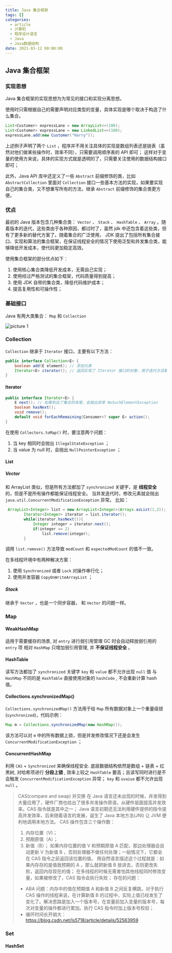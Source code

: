 ```yaml
---
title: Java 集合框架
tags: []
categories:
  - article
  - 计算机
  - 程序设计语言
  - Java
  - Java数据结构
date: 2021-03-12 00:00:00
---
```


## Java 集合框架

### 实现思想

Java 集合框架的实现思想为为常见的接口和实现分离思想。

使用时只需根据自己的需要声明对应类型的变量，具体实现是哪个取决于构造了什么集合。

```JAVA
List<Customer> expressLane = new ArrayList<>(100);
List<Customer> expressLane = new LinkedList<>(100);
expressLane.add(new Customer("Harry"));
```

上述例子声明了两个 `List` ，程序并不用关注具体的实现是数组列表还是链表（虽然对他们做某些操作时，效率不同），只需要调用顺序表的 API 即可；
这样对于变量的使用方来说，具体的实现方式就是透明的了，只需要关注使用的数据结构接口即可；

此外，Java API 库中还定义了一些 `Abstract` 前缀修饰的类，比如 `AbstractCollection` 里面对 `Collection` 接口一些基本方法的实现，如果要实现自己的集合类，又不想重写所有的方法，继承 `Abstract` 前缀修饰的集合类更方便。

### 优点

最初的 Java 版本包含几种集合类： `Vector` 、 `Stack` 、 `HashTable` 、 `Array` 。随着版本的迭代，这些类由于各种原因，都过时了，虽然 jdk 中还包含着这些类，但有了更多新的替代方案了。随着集合的广泛使用， JDK 提出了包括所有集合接口、实现和算法的集合框架，在保证线程安全的情况下使用泛型和并发集合类，能够降低开发成本，使代码更加稳定高效。

使用集合框架的部分优点如下：

1. 使用核心集合类降低开发成本，无需自己实现；
2. 使用经过严格测试的集合框架，代码质量得到提高；
3. 使用 JDK 自带的集合类，降低代码维护成本；
4. 提高复用性和可操作性；

### 基础接口

Java 有两大类集合： `Map` 和 `Collection`

![picture 1](../../../../../assets/%E7%A8%8B%E5%BA%8F%E8%AE%BE%E8%AE%A1%E8%AF%AD%E8%A8%80/Java/Java%E6%95%B0%E6%8D%AE%E7%BB%93%E6%9E%84/Java%20%E9%9B%86%E5%90%88%E7%B1%BB/bb5ba2d657eeccd52915b6ed133b9e2cf3b272af3ae070137218ddcc16bbba84.png)

### Collection

`Collection` 继承于 `Iterator` 接口，主要有以下方法：

```JAVA
public interface Collection<E> {
    boolean add(E element); // 添加元素
    Iterator<E> iterator(); // 返回实现了 Iterator 接口的对象，用于迭代方法集合中的元素
}
```

#### Iterator

```JAVA
public interface Iterator<E> {
    E next(); // 如果到达了集合的末尾，会抛出异常 NoSuchElementException
    boolean hasNext();
    void remove();
    default void forEachRemaining(Consumer<? super E> action();
}
```

在使用 `Collectors.toMap()` 时，要注意两个问题：

1. 当 key 相同时会抛出 `IllegalStateException` ；
2. 当 value 为 null 时，会抛出 `NullPointerException` ；

#### List

##### Vector

和 ArrayList 类似，但是所有方法都加了 `synchronized` 关键字，是 **线程安全** 的，但是不是所有操作都能保证线程安全。
当并发迭代时，修改元素就会抛出 `java.util.ConcurrentModificationException` 异常。
比如：

```JAVA
 ArrayList<Integer> list = new ArrayList<Integer>(Arrays.asList(1,2));
        Iterator<Integer> iterator = list.iterator();
        while(iterator.hasNext()){
            Integer integer = iterator.next();
            if(integer == 2)
                list.remove(integer);
        }
```

调用 `list.remove()` 方法导致 `modCount` 和 `expectedModCount` 的值不一致。

在多线程环境中有两种解决方案：

1. 使用 `Synchronized` 或者 `Lock` 对操作串行化；
2. 使用并发容器 `CopyOnWriteArrayList` ；

##### Stack

继承于 `Vector` ，也是一个同步容器， 和 `Vector` 的问题一样。

### Map

#### WeakHashMap

适用于需要缓存的场景, 对 `entry` 进行弱引用管理 GC 时会自动释放弱引用的 `entry` 项
相对 `HashMap` 只增加弱引用管理, 并 **不保证线程安全** 。

#### HashTable

读写方法都加了 `synchronized` 关键字 `key` 和 `value` 都不允许出现 `null` 值
与 `HashMap` 不同的是 `HashTable` 直接使用对象的 `hashCode` , 不会重新计算 hash 值。

#### Collections.synchronizedMap()

`Collections.synchronizedMap()` 方法用于给 `Map` 所有数据对象上一个重量级锁(`synchronized`)，代码示例：

```java
Map m = Collections.synchronizedMap(new HashMap());
```

该方法可以对 `m` 中的所有数据上锁，但是并发修改情况下还是会发生 `ConcurrentModificationException` ；

#### ConcurrentHashMap

利用 `CAS` + `Synchronized` 来确保线程安全. 底层数据结构依然是数组 + 链表 + 红黑树, 对哈希项进行 **分段上锁** , 效率上较之 `HashTable` 要高；且读写同时进行是不会触发 `ConcurrentModificationException` 异常；
`key` 和 `uvaiue` 都不允许出现 `null` 。

> CAS(compare and swap) 并交换
> 在 Java 语言还未出现的时候，并发得到大量应用了，硬件厂商也给出了很多并发操作原语，从硬件层面提高并发效率。CAS 指令就是其中之一；
> Java 语言初期还无法利用硬件提供的指令提高并发效率，后来随着语言的发展，诞生了 Java 本地方法(JNI) 让 JVM 便利地调用本地方法。
> CAS 操作包含三个操作数：
>
> 1. 内存位置（V)；
> 2. 预期原值（A）；
> 3. 新值（B）；
>    如果内存位置的值 V 和预期原值 A 匹配，那边处理器会自动更新 V 为新值 B ，否则处理器不做任何处理；一般情况下，它都会在 CAS 指令之前返回该位置的值。
>    用自然语言描述这个过程就是：如果内存存的是值我预期的 A ，那么就把新值 B 放进去，否则更改失败，返回内存现在的值；
>    在多线程的时候无需害怕其他线程同时修改变量，如果被修改了，CAS 指令会执行失败；
>    存在的问题：
>
> - ABA 问题：内存中的值在预期值 A 和新值 B 之间反复横跳，对于执行 CAS 操作的线程来说，在计算新值 B 的过程中，实际上值已经发生了变化了。解决思路是加入一个版本号，在变量前加入变量的版本号，每次对变量的操作都进行累加。执行 CAS 指令时加上版本号校验；
> - 循环时间长开销大：
>   <https://blog.csdn.net/ls5718/article/details/52563959>

### Set

#### HashSet
